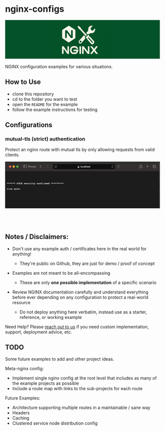 # nginx-configs
![project repository banner](./mutual-tls/images/nginx-configs-banner1.png)

NGINX configuration examples for various situations.

## How to Use

- clone this repository
- cd to the folder you want to test
- open the `README` for the example
- follow the example instructions for testing

## Configurations

### mutual-tls (strict) authentication

Protect an nginx route with mutual tls by only allowing requests from valid clients.

![browser response to successful auth with client cert](./mutual-tls/images/mutual-secure-connection-confirmed.png)

<br><br>

## Notes / Disclaimers:

- Don't use any example auth / certificates here in the real world for anything! 
    - They're public on Github, they are just for demo / proof of concept

- Examples are not meant to be all-encompassing
    - These are only **one possible implementation** of a specific scenario 
    
- Review NGINX documentation carefully and understand everything before ever depending on any configuration to protect a real-world resource
    - Do not deploy anything here verbatim, instead use as a starter, reference, or working example

Need Help? Please [reach out to us](mailto:hey@gigabitelabs.com) if you need custom implementation, support, deployment advice, etc.

## TODO

Some future examples to add and other project ideas.

Meta-nginx config:

- Implement single nginx config at the root level that includes as many of the example projects as 
possible
- Include a route map with links to the sub-projects for each route

Future Examples:

- Architecture supporting multiple routes in a maintainable / sane way
- Headers
- Caching
- Clustered service node distribution config